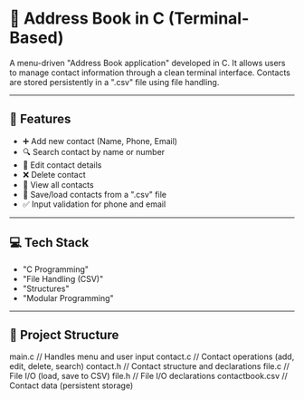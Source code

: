 # 📇 Address Book in C (Terminal-Based)

A menu-driven "Address Book application" developed in C. It allows users to manage contact information through a clean terminal interface. Contacts are stored persistently in a ".csv"   file using file handling.

---

## 🧠 Features
- ➕ Add new contact (Name, Phone, Email)
- 🔍 Search contact by name or number
- 📝 Edit contact details
- ❌ Delete contact
- 📃 View all contacts
- 💾 Save/load contacts from a ".csv" file
- ✅ Input validation for phone and email

---

## 💻 Tech Stack
- "C Programming"
- "File Handling (CSV)"
- "Structures"
- "Modular Programming"

---

## 📁 Project Structure
main.c // Handles menu and user input
contact.c // Contact operations (add, edit, delete, search)
contact.h // Contact structure and declarations
file.c // File I/O (load, save to CSV)
file.h // File I/O declarations
contactbook.csv // Contact data (persistent storage)

